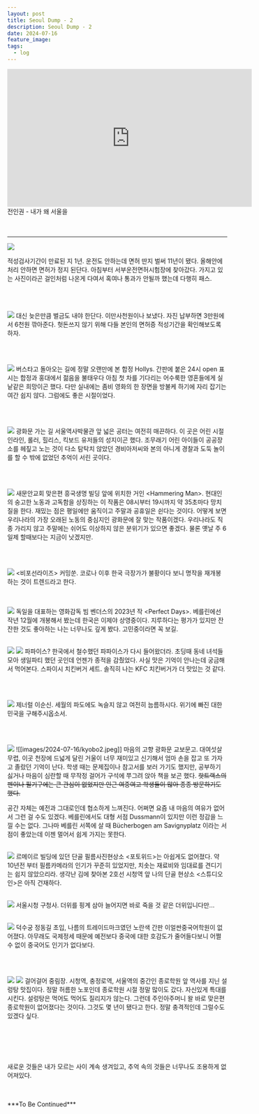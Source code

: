```yaml
---
layout: post
title: Seoul Dump - 2
description: Seoul Dump - 2
date: 2024-07-16
feature_image: 
tags:
  - log
---
```

<iframe width="560" height="315" src="https://www.youtube.com/embed/yg-Al_Mareg?si=PwyyBOkikqiK_2pV" title="YouTube video player" frameborder="0" allow="accelerometer; autoplay; clipboard-write; encrypted-media; gyroscope; picture-in-picture; web-share" referrerpolicy="strict-origin-when-cross-origin" allowfullscreen></iframe>
전인권 - 내가 왜 서울을
<!--more-->
<br>
<br>
<br>

***



![](/images/2024-07-16/license.jpeg)

적성검사기간이 만료된 지 1년. 운전도 안하는데 면허 딴지 벌써 11년이 됐다. 올해안에 처리 안하면 면허가 정지 된단다. 아침부터 서부운전면허시험장에 찾아갔다. 가지고 있는 사진이라곤 걸인처럼 나온게 다여서 혹여나 통과가 안될까 했는데 다행히 패스. 
<br><br>
<br><br>


![](/images/2024-07-16/fee.jpeg)
대신 늦은만큼 벌금도 내야 한단다. 이만사천원이나 보냈다. 자진 납부하면 3만원에서 6천원 깎아준다. 헛돈쓰지 않기 위해 다들 본인의 면허증 적성기간을 확인해보도록 하자. 


<br><br>


![](/images/2024-07-16/hollys.jpeg)
버스타고 돌아오는 길에 정말 오랜만에 본 합정 Hollys. 간판에 붙은 24시 open 표시는 합정과 홍대에서 젊음을 불태우다 아침 첫 차를 기다리는 어수룩한 영혼들에게 실낱같은 희망이곤 했다. 다만 실내에는 좀비 영화의 한 장면을 방불케 하기에 자리 잡기는 여간 쉽지 않다. 그럼에도 좋은 시절이었다. 

<br><br>


![](images/2024-07-16/museum.jpeg)
광화문 가는 길 서울역사박물관 앞 넓은 공터는 여전히 매끈하다. 이 곳은 어린 시절 인라인, 롤러, 힐리스, 킥보드 유저들의 성지이곤 했다. 조무래기 어린 아이들이 공공장소를 헤짚고 노는 것이 다소 탐탁치 않았던 경비아저씨와 본의 아니게 경찰과 도둑 놀이를 할 수 밖에 없었던 추억이 서린 곳이다. 

<br><br>



![](images/2024-07-16/man.jpeg)
새문안교회 맞은편 흥국생명 빌딩 앞에 위치한 거인 \<Hammering Man\>. 현대인의 숭고한 노동과 고독함을 상징하는 이 작품은 08시부터 19시까지 약 35초마다 망치질을 한다. 재밌는 점은 평일에만 움직이고 주말과 공휴일은 쉰다는 것이다. 어떻게 보면 우리나라의 가장 오래된 노동의 중심지인 광화문에 잘 맞는 작품이겠다. 우리나라도 직종 가리지 않고 주말에는 쉬어도 이상하지 않은 분위기가 있으면 좋겠다. 물론 옛날 주 6일제 할때보다는 지금이 낫겠지만.

<br><br>

![](images/2024-07-16/cinecube.jpeg)
\<비포선라이즈\> 커밍쑨. 코로나 이후 한국 극장가가 불황이다 보니 명작을 재개봉 하는 것이 트렌드라고 한다.  
<br><br>


![](/images/2024-07-16/cinecube2.jpeg)
독일을 대표하는 영화감독 빔 벤더스의 2023년 작 \<Perfect Days\>. 베를린에선 작년 12월에 개봉해서 봤는데 한국은 이제야 상영중이다. 지루하다는 평가가 있지만 잔잔한 것도 좋아하는 나는 너무나도 깊게 봤다. 고민중이라면 꼭 보길. 
<br><br>


![](/images/2024-07-16/popeyes.png)
![](images/2024-07-16/popeyes.jpeg)
파파이스? 한국에서 철수했던 파파이스가 다시 들어왔더라. 초딩때 동네 녀석들 모아 생일파티 했던 곳인데 언젠가 종적을 감췄었다. 사실 맛은 기억이 안나는데 궁금해서 먹어본다. 스파이시 치킨버거 세트. 솔직히 나는 KFC 치킨버거가 더 맛있는 것 같다.

<br><br>


![](images/2024-07-16/leesunshin.jpeg)
제너럴 이순신. 세월의 파도에도 녹슬지 않고 여전히 늠름하시다. 위기에 빠진 대한민국을 구해주시옵소서.

<br><br>


![](images/2024-07-16/kyobo.jpeg)
![[images/2024-07-16/kyobo2.jpeg]]
마음의 고향 광화문 교보문고. 대여섯살 무렵, 이곳 천장에 드넓게 달린 거울이 너무 재미있고 신기해서 엄마 손을 잡고 또 가자고 졸랐던 기억이 난다. 학생 때는 문제집이나 참고서를 보러 가기도 했지만, 공부하기 싫거나 마음이 심란할 때 무작정 걸어가 구석에 쭈그려 앉아 책을 보곤 했다. ~~핫트랙스의 펜이나 필기구에는 큰 관심이 없었지만 인근 여중여고 학생들이 많아 종종 방문하기도 했다.~~

공간 자체는 예전과 그대로인데 협소하게 느껴진다. 어쩌면 요즘 내 마음의 여유가 없어서 그런 걸 수도 있겠다. 베를린에서도 대형 서점 Dussmann이 있지만 이런 정감을 느낄 수는 없다. 그나마 베를린 서쪽에 살 때 Bücherbogen am Savignyplatz 이라는 서점이 좋았는데 이젠 멀어서 쉽게 가지는 못한다. 
<br><br>


![](images/2024-07-16/LeMeilleur.jpeg)
르메이르 빌딩에 있던 단골 필름사진현상소 \<포토위드\>는 아쉽게도 없어졌다. 약 10년전 부터 필름카메라의 인기가 꾸준히 있었지만, 치솟는 재료비와 임대료를 견디기는 쉽지 않았으리라. 생각난 김에 찾아본 2호선 시청역 앞 나의 단골 현상소 \<스튜디오인\>은 아직 건재하다.
<br><br>


![](images/2024-07-16/cityhall.jpeg)
서울시청 구청사. 더위를 핑계 삼아 늘어지면 바로 죽을 것 같은 더위입니다만...
<br><br>

![](images/2024-07-16/Deoksugung.jpeg)
덕수궁 정동길 초입, 나름의 트레이드마크였던 노란색 간판 이얼싼중국어학원이 없어졌다. 아무래도 국제정세 때문에 예전보다 중국에 대한 호감도가 줄어들다보니 어쩔 수 없이 중국어도 인기가 없다보다. 

<br><br>

![](/images/2024-07-16/junglim.png)
![](images/2024-07-16/junglimjang.jpeg)
걸어걸어 중림장. 시청역, 충정로역, 서울역의 중간인 종로학원 앞 역사를 지닌 설렁탕 맛집이다. 정말 허름한 노포인데 종로학원 시절 정말 많이도 갔다. 자신있게 특대를 시킨다. 설렁탕은 먹어도 먹어도 질리지가 않는다. 그런데 주인아주머니 왈 바로 맞은편 종로학원이 없어졌다는 것이다. 그것도 몇 년이 됐다고 한다. 정말 충격적인데 그럴수도 있겠다 싶다. 

<br>
<br>
<br>
<br>

새로운 것들은 내가 모르는 사이 계속 생겨있고, 추억 속의 것들은 너무나도 조용하게 없어져있다.

<br>
<br>
***To Be Continued***